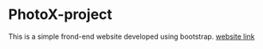 # PhotoX-project
This is a simple frond-end website developed using bootstrap.
<a href="https://focused-nobel-ec73a0.netlify.app">website link</a>
